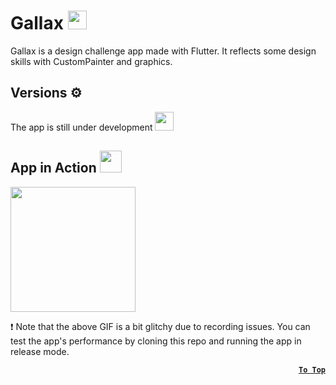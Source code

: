 # Gallax <img src='https://github.com/Hossam-Sayed/gallax/assets/83096913/0db4b6b1-8fd9-48eb-a52b-953e4a82a878' width="30"/>

Gallax is a design challenge app made with Flutter. It reflects some design skills with CustomPainter and graphics.

## Versions ⚙
The app is still under development <img src="https://github.com/Hossam-Sayed/todo/assets/83096913/83deec54-db83-41b9-b209-abe5fff5ec3b" width=30>

## App in Action <img src="https://github.com/Hossam-Sayed/gallax/assets/83096913/196e2315-2a9d-4e4c-950f-9ce0114755a1" width=35>
<img src="https://github.com/Hossam-Sayed/gallax/assets/83096913/c82d149e-0a21-4a27-8043-860ecb49809d" width="200"/>

❗ Note that the above GIF is a bit glitchy due to recording issues. You can test the app's performance by cloning this repo and running the app in release mode.

<div align=right>
  
**[`To Top`](#top)**
</div>
